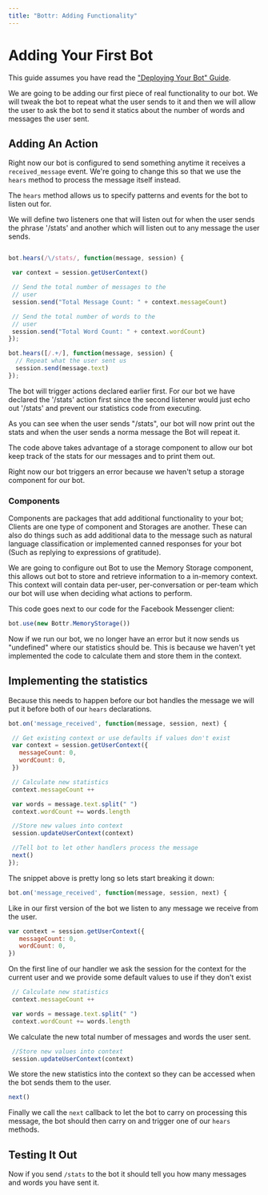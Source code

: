 ```yaml
---
title: "Bottr: Adding Functionality"
---
```

# Adding Your First Bot

This guide assumes you have read the ["Deploying Your Bot" Guide](https://github.com/jcampbell05/BotKit.js/wiki/Deploying-Your-Bot).

We are going to be adding our first piece of real functionality to our bot. We will tweak the bot to repeat what the user sends to it and then we will allow the user to ask the bot to send it statics about the number of words and messages the user sent.

## Adding An Action

Right now our bot is configured to send something anytime it receives a `received_message` event. We're going to change this so that we use the `hears` method to process the message itself instead.

The `hears` method allows us to specify patterns and events for the bot to listen out for.

We will define two listeners one that will listen out for when the user sends the phrase '/stats' and another which will listen out to any message the user sends.

```javascript

bot.hears(/\/stats/, function(message, session) {

 var context = session.getUserContext()

 // Send the total number of messages to the
 // user
 session.send("Total Message Count: " + context.messageCount)

 // Send the total number of words to the
 // user
 session.send("Total Word Count: " + context.wordCount)
});

bot.hears([/.+/], function(message, session) {
  // Repeat what the user sent us
  session.send(message.text)
});
```

The bot will trigger actions declared earlier first. For our bot we have declared the '/stats' action first since the second listener would just echo out '/stats' and prevent our statistics code from executing.

As you can see when the user sends "/stats", our bot will now print out the stats and when the user sends a norma message the Bot will repeat it.

The code above takes advantage of a storage component to allow our bot keep track of the stats for our messages and to print them out.

Right now our bot triggers an error because we haven't setup a storage component for our bot.

### Components

Components are packages that add additional functionality to your bot; Clients are one type of component and Storages are another. These can also do things such as add additional data to the message such as natural language classification or implemented canned responses for your bot (Such as replying to expressions of gratitude).

We are going to configure out Bot to use the Memory Storage component, this allows out bot to store and retrieve information to a in-memory context. This context will contain data per-user, per-conversation or per-team which our bot will use when deciding what actions to perform.

This code goes next to our code for the Facebook Messenger client:

```javascript
bot.use(new Bottr.MemoryStorage())
```

Now if we run our bot, we no longer have an error but it now sends us "undefined" where our statistics should be. This is because we haven't yet implemented the code to calculate them and store them in the context.

## Implementing the statistics

Because this needs to happen before our bot handles the message we will put it before both of our `hears` declarations.

```javascript
bot.on('message_received', function(message, session, next) {

 // Get existing context or use defaults if values don't exist
 var context = session.getUserContext({
   messageCount: 0,
   wordCount: 0,
 })

 // Calculate new statistics
 context.messageCount ++

 var words = message.text.split(" ")
 context.wordCount += words.length

 //Store new values into context
 session.updateUserContext(context)

 //Tell bot to let other handlers process the message
 next()
});
```

The snippet above is pretty long so lets start breaking it down:

```javascript
bot.on('message_received', function(message, session, next) {
```

Like in our first version of the bot we listen to any message we receive from the user.

```javascript
var context = session.getUserContext({
   messageCount: 0,
   wordCount: 0,
})
```

On the first line of our handler we ask the session for the context for the current user and we provide some default values to use if they don't exist

```javascript
 // Calculate new statistics
 context.messageCount ++

 var words = message.text.split(" ")
 context.wordCount += words.length
```

We calculate the new total number of messages and words the user sent.

```javascript
 //Store new values into context
 session.updateUserContext(context)
```

We store the new statistics into the context so they can be accessed when the bot sends them to the user.

```javascript
next()
```

Finally we call the `next` callback to let the bot to carry on processing this message, the bot should then carry on and trigger one of our `hears` methods.

## Testing It Out

Now if you send `/stats` to the bot it should tell you how many messages and words you have sent it.
